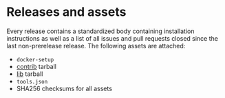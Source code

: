 # Releases and assets

Every release contains a standardized body containing installation instructions as well as a list of all issues and pull requests closed since the last non-prerelease release. The following assets are attached:

- `docker-setup`
- [contrib](contrib.md) tarball
- [lib](libs.md) tarball
- `tools.json`
- SHA256 checksums for all assets
